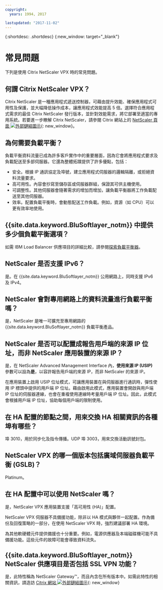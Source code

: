 ```yaml
---
copyright:
  years: 1994, 2017

lastupdated: "2017-11-02"
---
```


{:shortdesc: .shortdesc}
{:new_window: target="_blank"}

<a name="top"></a>
# 常見問題

下列是使用 Citrix NetScaler VPX 時的常見問題。

## 何謂 Citrix NetScaler VPX？

Citrix NetScaler 是一種應用程式遞送控制器，可藉由提升效能、確保應用程式可用性及保護，並大幅降低操作成本，讓應用程式效能提高 5 倍。選擇符合應用程式需求的最佳 Citrix NetScaler 發行版本，並針對效能需求，將它部署至適當的專用系統。若要進一步瞭解 Citrix NetScaler，請參閱 Citrix 網站上的 [NetScaler 頁面 ![外部鏈結圖示](../../icons/launch-glyph.svg "外部鏈結圖示")](http://www.citrix.com/products/netscaler-application-delivery-controller/overview.html){: new_window}。

## 為何需要負載平衡？

負載平衡資料流量已成為許多客戶實作中的重要層面，因為它會將應用程式要求及負載配送至多部伺服器。它還為整體拓蹼提供了許多優點，包括：

* 安全。根據 IP 通訊協定及埠號，建立應用程式伺服器的邏輯隔離，或拒絕資料流量要求。
* 高可用性。內容會抄寫至儲存區或伺服器群組，保證其可供主機使用。
* 可調整性。其他伺服器會隨著需求的增加而增加，讓負載平衡器將工作負載配送至其他伺服器。
* 效率。配置負載平衡時，會動態配送工作負載。例如，資源（如 CPU）可以更有效率地使用。

## {{site.data.keyword.BluSoftlayer_notm}} 中提供多少個負載平衡選項？

如需 IBM Load Balancer 供應項目的詳細比較，請參閱[探索負載平衡器](https://dev-console.bluemix.net/docs/infrastructure/loadbalancer-service/explore-load-balancers.html#explore-load-balancers)。

## NetScaler 是否支援 IPv6？

是。在 {{site.data.keyword.BluSoftlayer_notm}} 公用網路上，同時支援 IPv6 及 IPv4。

## NetScaler 會對專用網路上的資料流量進行負載平衡嗎？

是，NetScaler 是唯一可擴充至專用網路的 {{site.data.keyword.BluSoftlayer_notm}} 負載平衡產品。

## NetScaler 是否可以配置成報告用戶端的來源 IP 位址，而非 NetScaler 應用裝置的來源 IP？

是，在 NetScaler Advanced Management Interface 內，**使用來源 IP (USIP)** 參數可以設為**是**，以容許報告用戶端的來源 IP，而非 NetScaler 的來源 IP。

在應用裝置上啟用 USIP 位址模式，可讓應用裝置在與伺服器進行通訊時，彈性使用 IP 標頭中提供的用戶端 IP 位址。藉由啟用此模式，應用裝置會開啟與用戶端 IP 位址的伺服器連線，也會在重複使用連線時考量用戶端 IP 位址。因此，此模式會根據用戶端 IP 位址，協助每個用戶端的限制使用。

## 在 HA 配置的節點之間，用來交換 HA 相關資訊的各種埠有哪些？

埠 3010，用於同步化及指令傳播。UDP 埠 3003，用來交換活動訊號封包。

## NetScaler VPX 的哪一個版本包括廣域伺服器負載平衡 (GSLB)？

Platinum。

## 在 HA 配置中可以使用 NetScaler 嗎？

是，NetScaler VPX 應用裝置支援「高可用性 (HA)」配置。

NetScaler VPX 伺服器不具備援功能，除非以 HA 模式與夥伴一起配置。作為備份及回復策略的一部分，在使用 NetScaler VPX 時，強烈建議部署 HA 環境。

為其他軟硬體元件提供備援也十分重要。例如，電源供應器及本端磁碟機可能不具備援功能。這些元件的故障可能會導致資料流失。

## {{site.data.keyword.BluSoftlayer_notm}} NetScaler 供應項目是否包括 SSL VPN 功能？

是，此特性稱為 NetScaler Gateway™，而且內含在所有版本中。如需此特性的相關資訊，請造訪 [Citrix 網站 ![外部鏈結圖示](../../icons/launch-glyph.svg "外部鏈結圖示")](https://www.citrix.com/products/netscaler-adc/){: new_window}
